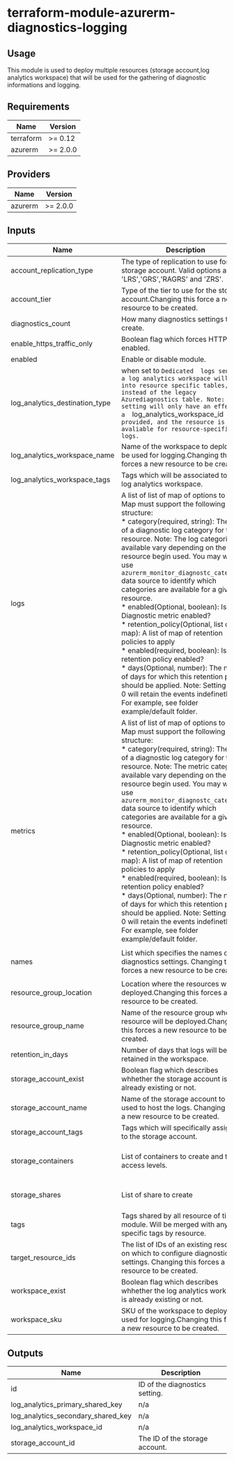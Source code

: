 # terraform-module-azurerm-diagnostics-logging

## Usage

This module is used to deploy multiple resources (storage account,log analytics workspace) that will be used for the gathering of diagnostic informations and logging.

<!-- BEGINNING OF PRE-COMMIT-TERRAFORM DOCS HOOK -->
## Requirements

| Name | Version |
|------|---------|
| terraform | >= 0.12 |
| azurerm | >= 2.0.0 |

## Providers

| Name | Version |
|------|---------|
| azurerm | >= 2.0.0 |

## Inputs

| Name | Description | Type | Default | Required |
|------|-------------|------|---------|:--------:|
| account\_replication\_type | The type of replication to use for this storage account. Valid options are 'LRS','GRS','RAGRS' and 'ZRS'. | `string` | `"LRS"` | no |
| account\_tier | Type of the tier to use for the storage account.Changing this force a new resource to be created. | `string` | `"Standard"` | no |
| diagnostics\_count | How many diagnostics settings to create. | `number` | `1` | no |
| enable\_https\_traffic\_only | Boolean flag which forces HTTPS if enabled. | `bool` | `true` | no |
| enabled | Enable or disable module. | `bool` | `true` | no |
| log\_analytics\_destination\_type | when set to `Dedicated  logs sent to a log analytics workspace will go into resource specific tables, instead of the legacy Azurediagnostics table. Note: This setting will only have an effect if a  `log\_analytics\_workspace\_id` is provided, and the resource is avaliable for resource-specific logs.` | `list(string)` | <pre>[<br>  ""<br>]</pre> | no |
| log\_analytics\_workspace\_name | Name of the workspace to deploy to be used for logging.Changing this forces a new resource to be created. | `string` | `""` | no |
| log\_analytics\_workspace\_tags | Tags which will be associated to the log analytics workspace. | `map` | `{}` | no |
| logs | A list of list of map of options to apply. Map must support the following structure:<br>  * category(required, string): The name of a diagnostic log category for the resource. Note: The log categories available vary depending on the resource begin used. You may wish to use `azurerm_monitor_diagnostc_catehories` data source to identify which categories are available for a given resource.<br>  * enabled(Optional, boolean): Is this Diagnostic metric enabled?<br>  * retention\_policy(Optional, list of map): A list of map of retention policies to apply<br>      * enabled(required, boolean): Is this retention policy enabled?<br>      * days(Optional, number): The number of days for which this retention policy should be applied. Note: Setting this to 0 will retain the events indefinetly.<br>For example, see folder example/default folder. | `list` | `[]` | no |
| metrics | A list of list of map of options to apply. Map must support the following structure:<br>  * category(required, string): The name of a diagnostic log category for the resource. Note: The metric categories available vary depending on the resource begin used. You may wish to use `azurerm_monitor_diagnostc_catehories` data source to identify which categories are available for a given resource.<br>  * enabled(Optional, boolean): Is this Diagnostic metric enabled?<br>  * retention\_policy(Optional, list of map): A list of map of retention policies to apply<br>      * enabled(required, boolean): Is this retention policy enabled?<br>      * days(Optional, number): The number of days for which this retention policy should be applied. Note: Setting this to 0 will retain the events indefinetly.<br>For example, see folder example/default folder. | `list` | <pre>[<br>  [<br>    {<br>      "category": "AllMetrics",<br>      "enabled": true,<br>      "retention_policy": [<br>        {<br>          "days": 2,<br>          "enabled": false<br>        }<br>      ]<br>    }<br>  ]<br>]</pre> | no |
| names | List which specifies the names of the diagnostics settings. Changing this forces a new resource to be created. | `list(string)` | <pre>[<br>  ""<br>]</pre> | no |
| resource\_group\_location | Location where the resources will be deployed.Changing this forces a new resource to be created. | `string` | `"canadacentral"` | no |
| resource\_group\_name | Name of the resource group where the resource will be deployed.Changing this forces a new resource to be created. | `string` | `""` | no |
| retention\_in\_days | Number of days that logs will be retained in the workspace. | `number` | `7` | no |
| storage\_account\_exist | Boolean flag which describes whhether the storage account is already existing or not. | `bool` | `false` | no |
| storage\_account\_name | Name of the storage account to be used to host the logs. Changing forces a new resource to be created. | `string` | `""` | no |
| storage\_account\_tags | Tags which will specifically assigned to the storage account. | `map` | `{}` | no |
| storage\_containers | List of containers to create and their access levels. | `list(object({ name = string, access_type = string }))` | `[]` | no |
| storage\_shares | List of share to create | `list(object({ name = string, quota = string }))` | `[]` | no |
| tags | Tags shared by all resource of tis module. Will be merged with any other specific tags by resource. | `map` | `{}` | no |
| target\_resource\_ids | The list of IDs of an existing resource on which to configure diagnostic settings. Changing this forces a new resource to be created. | `list(string)` | <pre>[<br>  ""<br>]</pre> | no |
| workspace\_exist | Boolean flag which describes whhether the log analytics workspace is already existing or not. | `bool` | `false` | no |
| workspace\_sku | SKU of the workspace to deploy to be used for logging.Changing this forces a new resource to be created. | `string` | `"free"` | no |

## Outputs

| Name | Description |
|------|-------------|
| id | ID of the diagnostics setting. |
| log\_analytics\_primary\_shared\_key | n/a |
| log\_analytics\_secondary\_shared\_key | n/a |
| log\_analytics\_workspace\_id | n/a |
| storage\_account\_id | The ID of the storage account. |

<!-- END OF PRE-COMMIT-TERRAFORM DOCS HOOK -->
